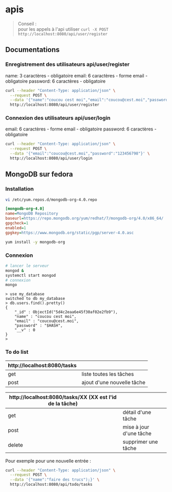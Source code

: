 # apis

> Conseil :  
> pour les appels à l'api utiliser `curl -X POST http://localhost:8080/api/user/register`

## Documentations

### Enregistrement des utilisateurs **api/user/register**

name: 3 caractères - obligatoire
email: 6 caractères - forme email - obligatoire
password: 6 caractères - obligatoire

```bash
curl --header "Content-Type: application/json" \
  --request POST \
  --data '{"name":"coucou cest moi","email":"coucou@cest.moi","password":"123456798"}' \
  http://localhost:8080/api/user/register
```

### Connexion des utilisateurs **api/user/login**

email: 6 caractères - forme email - obligatoire
password: 6 caractères - obligatoire

```bash
curl --header "Content-Type: application/json" \
  --request POST \
  --data '{"email":"coucou@cest.moi","password":"123456798"}' \
  http://localhost:8080/api/user/login
```

## MongoDB sur fedora

### Installation

```bash
vi /etc/yum.repos.d/mongodb-org-4.0.repo
```

```cfg
[mongodb-org-4.0]
name=MongoDB Repository
baseurl=https://repo.mongodb.org/yum/redhat/7/mongodb-org/4.0/x86_64/
gpgcheck=1
enabled=1
gpgkey=https://www.mongodb.org/static/pgp/server-4.0.asc
```

```bash
yum install -y mongodb-org
```

### Connexion

```bash
# lancer le serveur
mongod &
systemctl start mongod
# connexion
mongo
```

```mongodb
> use my_database
switched to db my_database
> db.users.find().pretty()
{
	"_id" : ObjectId("5d4c2eaa6e45f30af02e2fb9"),
	"name" : "coucou cest moi",
	"email" : "coucou@cest.moi",
	"password" : "$HASH",
	"__v" : 0
}
>
```

### To do list

| http://localhost:8080/tasks |  |
| --- | --- |
| get | liste toutes les tâches |
| post | ajout d'une nouvelle tâche |

| http://localhost:8080/tasks/XX (XX est l'id de la tâche) |  |
| --- | --- |
| get | détail d'une tâche |
| post | mise à jour d'une tâche |
| delete | supprimer une tâche |

Pour exemple pour une nouvelle entrée :

```bash
curl --header "Content-Type: application/json" \
  --request POST \
  --data '{"name":"faire des trucs");}' \
  http://localhost:8080/api/todo/tasks
```